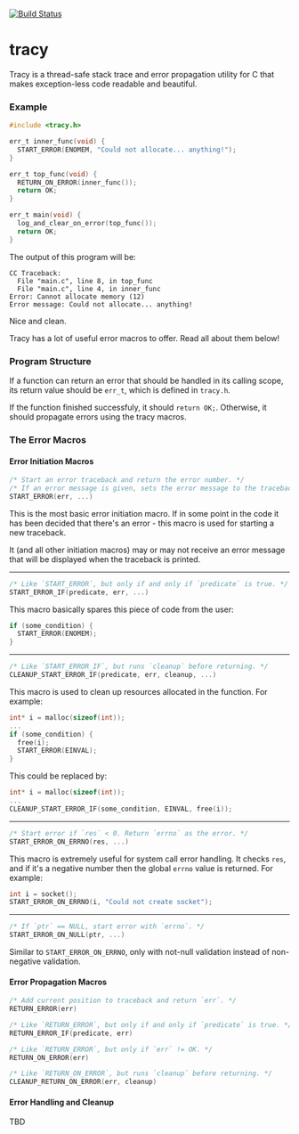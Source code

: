 [![Build Status](https://travis-ci.org/FarmerSez/tracy.svg?branch=master)](https://travis-ci.org/FarmerSez/tracy)

# tracy
Tracy is a thread-safe stack trace and error propagation utility for C that makes 
exception-less code readable and beautiful.

### Example

```c
#include <tracy.h>

err_t inner_func(void) {
  START_ERROR(ENOMEM, "Could not allocate... anything!");
}

err_t top_func(void) {
  RETURN_ON_ERROR(inner_func());
  return OK;
}

err_t main(void) {
  log_and_clear_on_error(top_func());
  return OK;
}
```

The output of this program will be:

```
CC Traceback:
  File "main.c", line 8, in top_func
  File "main.c", line 4, in inner_func
Error: Cannot allocate memory (12)
Error message: Could not allocate... anything!
```

Nice and clean.

Tracy has a lot of useful error macros to offer. Read all about them below!

### Program Structure
If a function can return an error that should be handled in its calling scope, its return 
value should be `err_t`, which is defined in `tracy.h`. 

If the function finished successfuly, it should `return OK;`. 
Otherwise, it should propagate errors using the tracy macros.

### The Error Macros

#### Error Initiation Macros

```c
/* Start an error traceback and return the error number. */
/* If an error message is given, sets the error message to the traceback. */
START_ERROR(err, ...)
```
This is the most basic error initiation macro. If in some point in the code it has been
decided that there's an error - this macro is used for starting a new traceback.

It (and all other initiation macros) may or may not receive an error message that will
be displayed when the traceback is printed.

---

```c
/* Like `START_ERROR`, but only if and only if `predicate` is true. */
START_ERROR_IF(predicate, err, ...)
```

This macro basically spares this piece of code from the user:

```c
if (some_condition) {
  START_ERROR(ENOMEM);
}
```

---

```c
/* Like `START_ERROR_IF`, but runs `cleanup` before returning. */
CLEANUP_START_ERROR_IF(predicate, err, cleanup, ...)
```

This macro is used to clean up resources allocated in the function. For example:

```c
int* i = malloc(sizeof(int));
...
if (some_condition) {
  free(i);
  START_ERROR(EINVAL);
}
```

This could be replaced by:

```c
int* i = malloc(sizeof(int));
...
CLEANUP_START_ERROR_IF(some_condition, EINVAL, free(i));
```

---

```c
/* Start error if `res` < 0. Return `errno` as the error. */
START_ERROR_ON_ERRNO(res, ...)
```

This macro is extremely useful for system call error handling. It checks `res`, and if
it's a negative number then the global `errno` value is returned. For example:

```c
int i = socket();
START_ERROR_ON_ERRNO(i, "Could not create socket");
```

---

```c
/* If `ptr` == NULL, start error with `errno`. */
START_ERROR_ON_NULL(ptr, ...)
```

Similar to `START_ERROR_ON_ERRNO`, only with not-null validation instead of non-negative validation.

#### Error Propagation Macros

```c
/* Add current position to traceback and return `err`. */
RETURN_ERROR(err)
```

```c
/* Like `RETURN_ERROR`, but only if and only if `predicate` is true. */
RETURN_ERROR_IF(predicate, err)
```

```c
/* Like `RETURN_ERROR`, but only if `err` != OK. */
RETURN_ON_ERROR(err)
```

```c
/* Like `RETURN_ON_ERROR`, but runs `cleanup` before returning. */
CLEANUP_RETURN_ON_ERROR(err, cleanup)
```

#### Error Handling and Cleanup

TBD
